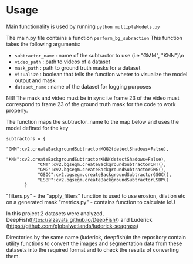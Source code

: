 # Usage
Main functionality is used by running `python multipleModels.py`

The main.py file contains a function `perform_bg_subraction`
This function takes the following arguments:

   * `subtractor_name` : name of the subtractor to use (i.e "GMM", "KNN")\n
   * `video_path`      : path to videos of a dataset
   * `mask_path`        : path to ground truth masks for a dataset 
  *  `vizualize`        : boolean that tells the function wheter to visualize the model output and mask
   * `dataset_name`    : name of the dataset for logging purposes

NB! The mask and video must be in sync i.e frame 23 of the video must correspond to frame 23 of the ground truth mask for the code to work properly. 

The function maps the subtractor_name to the map below and uses the model defined for the key
 ```
 subtractors = {
             "GMM":cv2.createBackgroundSubtractorMOG2(detectShadows=False),
             "KNN":cv2.createBackgroundSubtractorKNN(detectShadows=False),
             "CNT":cv2.bgsegm.createBackgroundSubtractorCNT(),
             "GMG":cv2.bgsegm.createBackgroundSubtractorGMG(),
             "GSOC":cv2.bgsegm.createBackgroundSubtractorGSOC(),
             "LSBP":cv2.bgsegm.createBackgroundSubtractorLSBP()
        }
 ```

"filters.py" - the "apply_filters" function is used to use erosion, dilation etc on a generated mask
"metrics.py" - contains function to calculate IoU


In this project 2 datasets were analyzed, DeepFish(https://alzayats.github.io/DeepFish/) and Luderick (https://github.com/globalwetlands/luderick-seagrass)

Directories by the same name (luderick, deepfish)in the repository contain utility functions to convert the images and segmentation data from these datasets into the required format and to check the results of converting them. 

